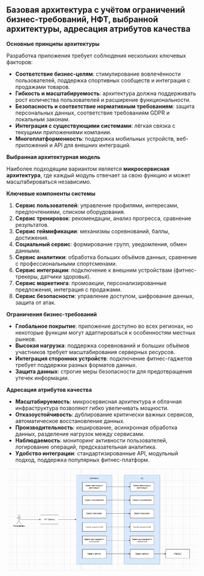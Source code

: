 ## Базовая архитектура с учётом ограничений бизнес-требований, НФТ, выбранной архитектуры, адресация атрибутов качества

**Основные принципы архитектуры**

Разработка приложения требует соблюдения нескольких ключевых факторов:

- **Соответствие бизнес-целям**: стимулирование вовлечённости пользователей, поддержка спортивных сообществ и интеграция с продажами товаров.
- **Гибкость и масштабируемость**: архитектура должна поддерживать рост количества пользователей и расширение функциональности.
- **Безопасность и соответствие нормативным требованиям**: защита персональных данных, соответствие требованиям GDPR и локальным законам.
- **Интеграция с существующими системами**: лёгкая связка с текущими приложениями компании.
- **Многоплатформенность**: поддержка мобильных устройств, веб-приложений и API для внешних интеграций.

**Выбранная архитектурная модель**

Наиболее подходящим вариантом является **микросервисная архитектура**, где каждый модуль отвечает за свою функцию и может масштабироваться независимо.

**Ключевые компоненты системы**

1. **Сервис пользователей**: управление профилями, интересами, предпочтениями, списком оборудования.
2. **Сервис тренировок**: рекомендации, анализ прогресса, сравнение результатов.
3. **Сервис геймификации**: механизмы соревнований, баллы, достижения.
4. **Социальный сервис**: формирование групп, уведомления, обмен данными.
5. **Сервис аналитики**: обработка больших объёмов данных, сравнение с профессиональными спортсменами.
6. **Сервис интеграции**: подключение к внешним устройствам (фитнес-трекеры, датчики здоровья).
7. **Сервис маркетинга**: промоакции, персонализированные предложения, интеграция с продажами.
8. **Сервис безопасности**: управление доступом, шифрование данных, защита от атак.

**Ограничения бизнес-требований**

- **Глобальное покрытие**: приложение доступно во всех регионах, но некоторые функции могут адаптироваться к особенностям местных рынков.
- **Высокая нагрузка**: поддержка соревнований и больших объёмов участников требует масштабирования серверных ресурсов.
- **Интеграция сторонних устройств**: подключение фитнес-гаджетов требует поддержки разных форматов данных.
- **Защита данных**: строгие меры безопасности для предотвращения утечек информации.

**Адресация атрибутов качества**

- **Масштабируемость**: микросервисная архитектура и облачная инфраструктура позволяют гибко увеличивать мощности.
- **Отказоустойчивость**: дублирование критически важных сервисов, автоматическое восстановление данных.
- **Производительность**: кеширование, асинхронная обработка данных, разделение нагрузок между сервисами.
- **Наблюдаемость**: мониторинг активности пользователей, логирование операций, предсказательная аналитика.
- **Удобство интеграции**: стандартизированные API, модульный подход, поддержка популярных фитнес-платформ.

![image/Screenshot_5.png](image/Screenshot_5.png)
